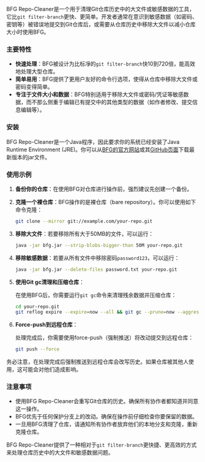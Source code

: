 BFG Repo-Cleaner是一个用于清理Git仓库历史中的大文件或敏感数据的工具，它比`git filter-branch`更快、更简单。开发者通常在意识到敏感数据（如密码、密钥等）被错误地提交到Git仓库后，或需要从仓库历史中移除大文件以减小仓库大小时使用BFG。

### 主要特性

- **快速处理**：BFG被设计为比标凈的`git filter-branch`快10到720倍，能高效地处理大型仓库。
- **简单易用**：BFG提供了更用户友好的命令行选项，使得从仓库中移除大文件或密码变得简单。
- **专注于文件大小和数据**：BFG特别适用于移除大文件或密码/凭证等敏感数据，而不那么侧重于编辑已有提交中的其他类型的数据（如作者修改、提交信息编辑等）。

### 安装

BFG Repo-Cleaner是一个Java程序，因此要求你的系统已经安装了Java Runtime Environment (JRE)。你可以从[BFG的官方网站](https://rtyley.github.io/bfg-repo-cleaner/)或其[GitHub页面](https://github.com/rtyley/bfg-repo-cleaner)下载最新版本的jar文件。

### 使用示例

1. **备份你的仓库**：在使用BFG对仓库进行操作前，强烈建议先创建一个备份。

2. **克隆一个裸仓库**：BFG操作的是裸仓库（bare repository）。你可以使用如下命令克隆：

    ```bash
    git clone --mirror git://example.com/your-repo.git
    ```

3. **移除大文件**：若要移除所有大于50MB的文件，可以运行：

    ```bash
    java -jar bfg.jar --strip-blobs-bigger-than 50M your-repo.git
    ```

4. **移除敏感数据**：若要从所有文件中移除密码`password123`，可以运行：

    ```bash
    java -jar bfg.jar --delete-files password.txt your-repo.git
    ```

5. **使用Git gc清理和压缩仓库**：

    在使用BFG后，你需要运行`git gc`命令来清理残余数据并压缩仓库：

    ```bash
    cd your-repo.git
    git reflog expire --expire=now --all && git gc --prune=now --aggressive
    ```

6. **Force-push到远程仓库**：

    处理完成后，你需要使用force-push（强制推送）将改动提交到远程仓库：

    ```bash
    git push --force
    ```

务必注意，在处理完成后强制推送到远程仓库会改写历史。如果仓库被其他人使用，这可能会对他们造成影响。

### 注意事项

- 使用BFG Repo-Cleaner会重写Git仓库的历史。确保所有协作者都知道并同意这一操作。
- BFG优先于任何保护分支上的改动。确保在操作前仔细检查你要保留的数据。
- 一旦用BFG清理了仓库，请通知所有协作者放弃他们的本地分支和克隆，重新克隆仓库。

BFG Repo-Cleaner提供了一种相对于`git filter-branch`更快捷、更高效的方式来处理仓库历史中的大文件和敏感数据问题。
